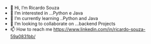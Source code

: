 - 👋 Hi, I’m Ricardo Souza
- 👀 I’m interested in ...Python e Java
- 🌱 I’m currently learning ..Python and Java
- 💞️ I’m looking to collaborate on ...backend Projects
- 📫 How to reach me https://www.linkedin.com/in/ricardo-souza-59a0831bb/

<!---
kemiiathon/kemiiathon is a ✨ special ✨ repository because its `README.md` (this file) appears on your GitHub profile.
You can click the Preview link to take a look at your changes.
--->
